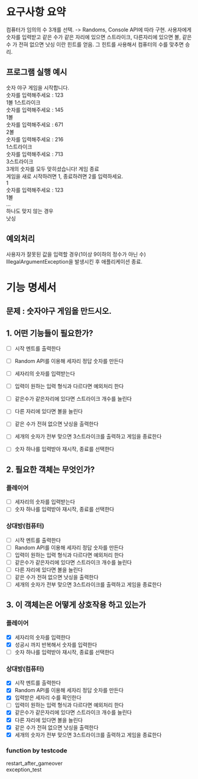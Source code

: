 # 요구사항 요약
컴퓨터가 임의의 수 3개를 선택. -> Randoms, Console API에 따라 구현.
사용자에게 숫자를 입력받고 같은 수가 같은 자리에 있으면 스트라이크, 다른자리에 있으면 볼, 같은 수 가 전혀 없으면 낫싱 이란 힌트를 얻음.
그 힌트를 사용해서 컴퓨터의 수를 맞추면 승리.

## 프로그램 실행 예시
숫자 야구 게임을 시작합니다.<br>
숫자를 입력해주세요 : 123<br>
1볼 1스트라이크<br>
숫자를 입력해주세요 : 145<br>
1볼<br>
숫자를 입력해주세요 : 671<br>
2볼<br>
숫자를 입력해주세요 : 216<br>
1스트라이크<br>
숫자를 입력해주세요 : 713<br>
3스트라이크<br>
3개의 숫자를 모두 맞히셨습니다! 게임 종료<br>
게임을 새로 시작하려면 1, 종료하려면 2를 입력하세요.<br>
1<br>
숫자를 입력해주세요 : 123<br>
1볼<br>
...<br>
하나도 맞지 않는 경우<br>
낫싱<br>

## 예외처리
사용자가 잘못된 값을 입력할 경우(1이상 9이하의 정수가 아닌 수)<br>
IllegalArgumentException을 발생시킨 후 애플리케이션 종료.<br>

# 기능 명세서
## 문제 : 숫자야구 게임을 만드시오.
## 1. 어떤 기능들이 필요한가?<br>
- [ ] 시작 멘트를 출력한다<br>
- [ ] Random API를 이용해 세자리 정답 숫자를 만든다<br>
- [ ] 세자리의 숫자를 입력받는다<br>
- [ ] 입력이 원하는 입력 형식과 다르다면 예외처리 한다<br>
- [ ] 같은수가 같은자리에 있다면 스트라이크 개수를 늘린다<br>
- [ ] 다른 자리에 있다면 볼을 늘린다<br>
- [ ] 같은 수가 전혀 없으면 낫싱을 출력한다<br>
- [ ] 세개의 숫자가 전부 맞으면 3스트라이크를 출력하고 게임을 종료한다<br>
- [ ] 숫자 하나를 입력받아 재시작, 종료를 선택한다<br>


## 2. 필요한 객체는 무엇인가?<br>
### 플레이어
- [ ] 세자리의 숫자를 입력받는다<br>
- [ ] 숫자 하나를 입력받아 재시작, 종료를 선택한다<br>

### 상대방(컴퓨터)
- [ ] 시작 멘트를 출력한다<br>
- [ ] Random API를 이용해 세자리 정답 숫자를 만든다<br>
- [ ] 입력이 원하는 입력 형식과 다르다면 예외처리 한다<br>
- [ ] 같은수가 같은자리에 있다면 스트라이크 개수를 늘린다<br>
- [ ] 다른 자리에 있다면 볼을 늘린다<br>
- [ ] 같은 수가 전혀 없으면 낫싱을 출력한다<br>
- [ ] 세개의 숫자가 전부 맞으면 3스트라이크를 출력하고 게임을 종료한다<br>

## 3. 이 객체는은 어떻게 상호작용 하고 있는가<br>
### 플레이어
- [x] 세자리의 숫자를 입력한다<br>
- [x] 성공시 까지 반복해서 숫자를 입력한다<br>
- [ ] 숫자 하나를 입력받아 재시작, 종료를 선택한다<br>

### 상대방(컴퓨터)
- [x] 시작 멘트를 출력한다<br>
- [x] Random API를 이용해 세자리 정답 숫자를 만든다<br>
- [x] 입력받은 세자리 수를 확인한다<br>
- [ ] 입력이 원하는 입력 형식과 다르다면 예외처리 한다<br>
- [x] 같은수가 같은자리에 있다면 스트라이크 개수를 늘린다<br>
- [x] 다른 자리에 있다면 볼을 늘린다<br>
- [x] 같은 수가 전혀 없으면 낫싱을 출력한다<br>
- [x] 세개의 숫자가 전부 맞으면 3스트라이크를 출력하고 게임을 종료한다<br>

### function by testcode<br>
restart_after_gameover<br>
exception_test<br>




